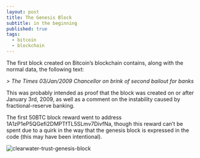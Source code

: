 ```yaml
---
layout: post
title: The Genesis Block
subtitle: in the beginning
published: true
tags:
  - bitcoin
  - blockchain
---
```

The first block created on Bitcoin’s blockchain contains, along with the normal data, the following text:

_> The Times 03/Jan/2009 Chancellor on brink of second bailout for banks_

This was probably intended as proof that the block was created on or after January 3rd, 2009, as well as a comment on the instability caused by fractional-reserve banking.

The first 50BTC block reward went to address 1A1zP1eP5QGefi2DMPTfTL5SLmv7DivfNa, though this reward can’t be spent due to a quirk in the way that the genesis block is expressed in the code (this may have been intentional).

![clearwater-trust-genesis-block]({{site.baseurl}}/img/genesis-block.jpg)

